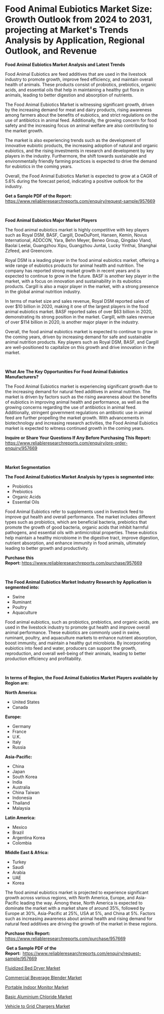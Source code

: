 <p><h1>Food Animal Eubiotics Market Size: Growth Outlook from 2024 to 2031, projecting at Market's Trends Analysis by Application, Regional Outlook, and Revenue</h1></p><p><strong>Food Animal Eubiotics Market Analysis and Latest Trends</strong></p>
<p><p>Food Animal Eubiotics are feed additives that are used in the livestock industry to promote growth, improve feed efficiency, and maintain overall health of animals. These products consist of probiotics, prebiotics, organic acids, and essential oils that help in maintaining a healthy gut flora in animals, leading to better digestion and absorption of nutrients.</p><p>The Food Animal Eubiotics Market is witnessing significant growth, driven by the increasing demand for meat and dairy products, rising awareness among farmers about the benefits of eubiotics, and strict regulations on the use of antibiotics in animal feed. Additionally, the growing concern for food safety and the increasing focus on animal welfare are also contributing to the market growth.</p><p>The market is also experiencing trends such as the development of innovative eubiotic products, the increasing adoption of natural and organic eubiotics, and the rising investments in research and development by key players in the industry. Furthermore, the shift towards sustainable and environmentally friendly farming practices is expected to drive the demand for eubiotics in the coming years.</p><p>Overall, the Food Animal Eubiotics Market is expected to grow at a CAGR of 5.6% during the forecast period, indicating a positive outlook for the industry.</p></p>
<p><strong>Get a Sample PDF of the Report:&nbsp;</strong> <a href="https://www.reliableresearchreports.com/enquiry/request-sample/957669">https://www.reliableresearchreports.com/enquiry/request-sample/957669</a></p>
<p>&nbsp;</p>
<p><strong>Food Animal Eubiotics Major Market Players</strong></p>
<p><p>The food animal eubiotics market is highly competitive with key players such as Royal DSM, BASF, Cargill, DowDuPont, Hansen, Kemin, Novus International, ADDCON, Yara, Behn Meyer, Beneo Group, Qingdao Vland, Baolai Leelai, Guangzhou Xipu, Guangzhou Juntai, Lucky Yinthai, Shanghai Zzfeed, and Greencore. </p><p>Royal DSM is a leading player in the food animal eubiotics market, offering a wide range of eubiotics products for animal health and nutrition. The company has reported strong market growth in recent years and is expected to continue to grow in the future. BASF is another key player in the market, with a focus on innovation and sustainability in its eubiotics products. Cargill is also a major player in the market, with a strong presence in the global animal nutrition industry.</p><p>In terms of market size and sales revenue, Royal DSM reported sales of over $10 billion in 2020, making it one of the largest players in the food animal eubiotics market. BASF reported sales of over $63 billion in 2020, demonstrating its strong position in the market. Cargill, with sales revenue of over $114 billion in 2020, is another major player in the industry.</p><p>Overall, the food animal eubiotics market is expected to continue to grow in the coming years, driven by increasing demand for safe and sustainable animal nutrition products. Key players such as Royal DSM, BASF, and Cargill are well-positioned to capitalize on this growth and drive innovation in the market.</p></p>
<p>&nbsp;</p>
<p><strong>What Are The Key Opportunities For Food Animal Eubiotics Manufacturers?</strong></p>
<p><p>The Food Animal Eubiotics market is experiencing significant growth due to the increasing demand for natural feed additives in animal nutrition. The market is driven by factors such as the rising awareness about the benefits of eubiotics in improving animal health and performance, as well as the growing concerns regarding the use of antibiotics in animal feed. Additionally, stringent government regulations on antibiotic use in animal feed are further propelling the market growth. With advancements in biotechnology and increasing research activities, the Food Animal Eubiotics market is expected to witness continued growth in the coming years.</p></p>
<p><strong>Inquire or Share Your Questions If Any Before Purchasing This Report:</strong> <a href="https://www.reliableresearchreports.com/enquiry/pre-order-enquiry/957669">https://www.reliableresearchreports.com/enquiry/pre-order-enquiry/957669</a></p>
<p>&nbsp;</p>
<p><strong>Market Segmentation</strong></p>
<p><strong>The Food Animal Eubiotics Market Analysis by types is segmented into:</strong></p>
<p><ul><li>Probiotics</li><li>Prebiotics</li><li>Organic Acids</li><li>Essential Oils</li></ul></p>
<p><p>Food Animal Eubiotics refer to supplements used in livestock feed to improve gut health and overall performance. The market includes different types such as probiotics, which are beneficial bacteria, prebiotics that promote the growth of good bacteria, organic acids that inhibit harmful pathogens, and essential oils with antimicrobial properties. These eubiotics help maintain a healthy microbiome in the digestive tract, improve digestion, nutrient absorption, and enhance immunity in food animals, ultimately leading to better growth and productivity.</p></p>
<p><strong>Purchase this Report:&nbsp;</strong><a href="https://www.reliableresearchreports.com/purchase/957669">https://www.reliableresearchreports.com/purchase/957669</a></p>
<p>&nbsp;</p>
<p><strong>The Food Animal Eubiotics Market Industry Research by Application is segmented into:</strong></p>
<p><ul><li>Swine</li><li>Ruminant</li><li>Poultry</li><li>Aquaculture</li></ul></p>
<p><p>Food animal eubiotics, such as probiotics, prebiotics, and organic acids, are used in the livestock industry to promote gut health and improve overall animal performance. These eubiotics are commonly used in swine, ruminant, poultry, and aquaculture markets to enhance nutrient absorption, boost immunity, and maintain a healthy gut microbiota. By incorporating eubiotics into feed and water, producers can support the growth, reproduction, and overall well-being of their animals, leading to better production efficiency and profitability.</p></p>
<p>&nbsp;</p>
<p><strong>In terms of Region, the Food Animal Eubiotics Market Players available by Region are:</strong></p>
<p>
    <p> <strong> North America: </strong>
        <ul>
            <li>United States</li>
            <li>Canada</li>
        </ul>
        </p> 
    <p> <strong> Europe: </strong>
        <ul>
            <li>Germany</li>
            <li>France</li>
            <li>U.K.</li>
            <li>Italy</li>
            <li>Russia</li>
        </ul>
        </p> 
    <p> <strong> Asia-Pacific: </strong>
        <ul>
            <li>China</li>
            <li>Japan</li>
            <li>South Korea</li>
            <li>India</li>
            <li>Australia</li>
            <li>China Taiwan</li>
            <li>Indonesia</li>
            <li>Thailand</li>
            <li>Malaysia</li>
        </ul>
        </p> 
    <p> <strong> Latin America: </strong>
        <ul>
            <li>Mexico</li>
            <li>Brazil</li>
            <li>Argentina Korea</li>
            <li>Colombia</li>
        </ul>
        </p> 
    <p> <strong> Middle East & Africa: </strong>
        <ul>
            <li>Turkey</li>
            <li>Saudi</li>
            <li>Arabia</li>
            <li>UAE</li>
            <li>Korea</li>
        </ul>
    </p>
    </p>
<p><p>The food animal eubiotics market is projected to experience significant growth across various regions, with North America, Europe, and Asia-Pacific leading the way. Among these, North America is expected to dominate the market with a market share of around 35%, followed by Europe at 30%, Asia-Pacific at 25%, USA at 5%, and China at 5%. Factors such as increasing awareness about animal health and rising demand for natural feed additives are driving the growth of the market in these regions.</p></p>
<p><strong>Purchase this Report: </strong><a href="https://www.reliableresearchreports.com/purchase/957669">https://www.reliableresearchreports.com/purchase/957669</a></p>
<p>&nbsp;<strong>Get a Sample PDF of the Report:&nbsp;&nbsp;</strong><a href="https://www.reliableresearchreports.com/enquiry/request-sample/957669">https://www.reliableresearchreports.com/enquiry/request-sample/957669</a></p>
<p><strong></strong></p>
<p><p><a href="https://medium.com/p/0fdb684a3377/edit">Fluidized Bed Dryer Market</a></p><p><a href="https://medium.com/p/88c87706eef2/edit">Commercial Beverage Blender Market</a></p><p><a href="https://github.com/arionmp/Market-Research-Report-List-1/blob/main/portable-indoor-monitor-market.md">Portable Indoor Monitor Market</a></p><p><a href="https://github.com/pgtimber/Market-Research-Report-List-1/blob/main/basic-aluminium-chloride-market.md">Basic Aluminium Chloride Market</a></p><p><a href="https://medium.com/p/540e7fa251d8/edit">Vehicle to Grid Chargers Market</a></p></p>
